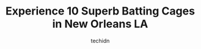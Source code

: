 ---
layout: ampstory
image: https://i0.wp.com/www.depkes.org/wp-content/uploads/2023/06/batting-cages-0-in-new-orleans-la-1685788142.jpeg?resize=640,853
author: techidn
featured: false
description: Discover the impressive array of Batting Cages options in New Orleans LA, where you can find 10 of the largest Batting Cages establishments in the area. From renowned classics to hidden gems
title: Experience 10 Superb Batting Cages in New Orleans LA
cover:
   title: Experience 10 Superb Batting Cages in New Orleans LA
   subtitle: Rickpate
   background: https://www.depkes.org/wp-content/uploads/2023/06/batting-cages-0-in-new-orleans-la-1685788142.jpeg

pages: 
 - layout: thirds
   top: <h1>#1 Carrollton-Audubon Batture Fields</h1>
   bottom: "<p>Great park to watch your kids play baseball and soccer.  Loved the sunscreen machines that are available thanks to the childrens hospital.  Very clean and well maintained</p>"
   background: https://www.depkes.org/wp-content/uploads/2023/06/batting-cages-1-in-new-orleans-la-1685788142.jpeg
   backgroundblur: true
 - layout: thirds
   top: <h1>#2 Big Easy Sportsplex</h1>
   bottom: "<p>Fun place to take kids for batting practice. Never been before. They provide bats and helmets and you can get batting! Bring your batting gloves! There are a few ways to </p>"
   background: https://www.depkes.org/wp-content/uploads/2023/06/batting-cages-2-in-new-orleans-la-1685788142.jpeg
   cta:
      link: https://www.depkes.org/blog/experience-10-superb-batting-cages-in-new-orleans-la/
      text: Experience 10 Superb Batting Cages in New Orleans LA
 - layout: thirds
   top: <h1>#3 Junction Place Sportsplex</h1>
   bottom: "<p>5620 Crawford St, Elmwood, LA 70123, United States</p>"
   background: https://images.unsplash.com/photo-1527067829737-402993088e6b?ixlib=rb-4.0.3&ixid=MnwxMjA3fDB8MHxwaG90by1wYWdlfHx8fGVufDB8fHx8&auto=format&fit=crop&w=640&h=853&q=80
   cta:
      link: https://www.depkes.org/blog/experience-10-superb-batting-cages-in-new-orleans-la/
      text: Experience 10 Superb Batting Cages in New Orleans LA
 - layout: thirds
   top: <h1>#4 John Ryan Stadium</h1>
   bottom: "<p>100 Blue Jay Way, Metairie, LA 70001, United States</p>"
   background: https://images.unsplash.com/photo-1557672172-298e090bd0f1?ixlib=rb-4.0.3&ixid=MnwxMjA3fDB8MHxwaG90by1wYWdlfHx8fGVufDB8fHx8&auto=format&fit=crop&w=640&h=853&q=80
   cta:
      link: https://www.depkes.org/blog/experience-10-superb-batting-cages-in-new-orleans-la/
      text: Experience 10 Superb Batting Cages in New Orleans LA
 - layout: thirds
   top: <h1>#5 Skill Set Baseball</h1>
   bottom: "<p>Metairie, LA 70001, United States</p>"
   background: https://images.unsplash.com/photo-1609083590460-7b8cc0ca65f8?ixlib=rb-4.0.3&ixid=MnwxMjA3fDB8MHxwaG90by1wYWdlfHx8fGVufDB8fHx8&auto=format&fit=crop&w=640&h=853&q=80
   cta:
      link: https://www.depkes.org/blog/experience-10-superb-batting-cages-in-new-orleans-la/
      text: Experience 10 Superb Batting Cages in New Orleans LA
 - layout: thirds
   top: <h1>#6 Chalmette Reign Sports Academy</h1>
   bottom: "<p>416 Magistrate St, Chalmette, LA 70043, United States</p>"
   background: https://images.unsplash.com/photo-1561679660-d00ee1e0dc8e?ixlib=rb-4.0.3&ixid=MnwxMjA3fDB8MHxwaG90by1wYWdlfHx8fGVufDB8fHx8&auto=format&fit=crop&w=640&h=853&q=80
   cta:
      link: https://www.depkes.org/blog/experience-10-superb-batting-cages-in-new-orleans-la/
      text: Experience 10 Superb Batting Cages in New Orleans LA
 - layout: thirds
   top: <h1>#7 Elite Baseball Development</h1>
   bottom: "<p>1800 Huey P Long Ave, Gretna, LA 70053, United States</p>"
   background: https://images.unsplash.com/photo-1546497974-b213c9efb599?ixlib=rb-4.0.3&ixid=MnwxMjA3fDB8MHxwaG90by1wYWdlfHx8fGVufDB8fHx8&auto=format&fit=crop&w=640&h=853&q=80
   cta:
      link: https://www.depkes.org/blog/experience-10-superb-batting-cages-in-new-orleans-la/
      text: Experience 10 Superb Batting Cages in New Orleans LA
 - layout: thirds
   middle: Continue reading...
   background: https://images.unsplash.com/photo-1618556658017-fd9c732d1360?ixlib=rb-4.0.3&ixid=MnwxMjA3fDB8MHxwaG90by1wYWdlfHx8fGVufDB8fHx8&auto=format&fit=crop&w=640&h=853&q=80
   cta:
      link: https://www.depkes.org/blog/experience-10-superb-batting-cages-in-new-orleans-la/
      text: Experience 10 Superb Batting Cages in New Orleans LA
      
---
